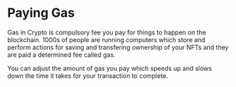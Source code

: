 # Paying Gas

Gas in Crypto is compulsory fee you pay for things to happen on the blockchain. 1000s of people are running computers which store and perform actions for saving and transfering ownership of your NFTs and they are paid a determined fee called gas.



You can adjust the amount of gas you pay which speeds up and slows down the time it takes for your transaction to complete.
